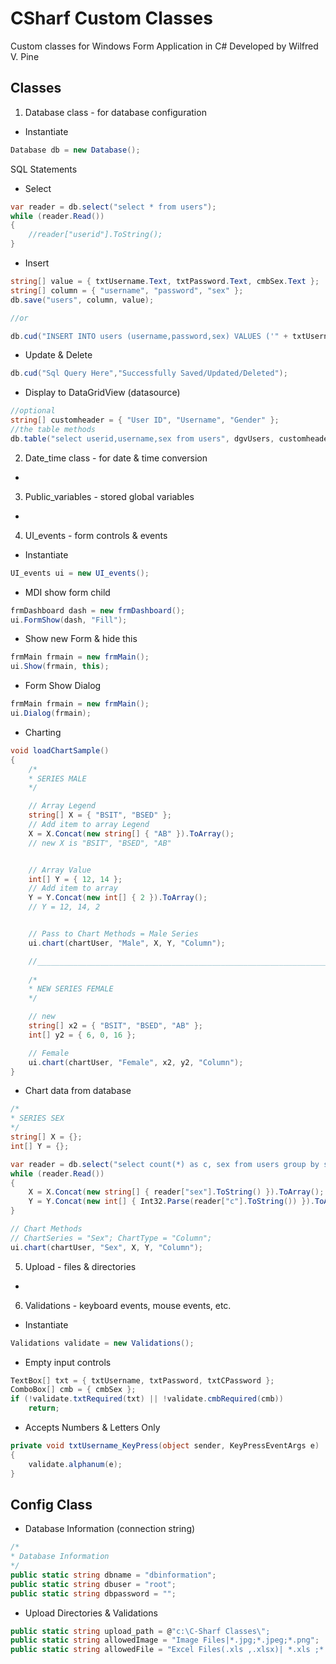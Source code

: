 # CSharf Custom Classes

Custom classes for Windows Form Application in C# Developed by Wilfred V. Pine

## Classes

1. Database class - for database configuration

* Instantiate

```c#
Database db = new Database();
```

SQL Statements

* Select

```c#
var reader = db.select("select * from users");
while (reader.Read())
{
    //reader["userid"].ToString();
}
```

* Insert

```c#
string[] value = { txtUsername.Text, txtPassword.Text, cmbSex.Text };
string[] column = { "username", "password", "sex" };
db.save("users", column, value);

//or

db.cud("INSERT INTO users (username,password,sex) VALUES ('" + txtUsername.Text + "','" + txtPassword.Text + "','" + cmbSex.Text + "')","Successfully Saved");
```

* Update & Delete

```c#
db.cud("Sql Query Here","Successfully Saved/Updated/Deleted");
```

* Display to DataGridView (datasource)

```c#
//optional
string[] customheader = { "User ID", "Username", "Gender" };
//the table methods
db.table("select userid,username,sex from users", dgvUsers, customheader);
```


2. Date_time class - for date & time conversion

* 

3. Public_variables - stored global variables

* 

4. UI_events - form controls & events

* Instantiate

```c#
UI_events ui = new UI_events();
```

* MDI show form child

```c#
frmDashboard dash = new frmDashboard();
ui.FormShow(dash, "Fill");
```

* Show new Form & hide this

```c#
frmMain frmain = new frmMain();
ui.Show(frmain, this);
```

* Form Show Dialog

```c#
frmMain frmain = new frmMain();
ui.Dialog(frmain);
```

* Charting

```c#
void loadChartSample()
{
    /*
    * SERIES MALE
    */

    // Array Legend
    string[] X = { "BSIT", "BSED" };
    // Add item to array Legend
    X = X.Concat(new string[] { "AB" }).ToArray(); 
    // new X is "BSIT", "BSED", "AB"


    // Array Value
    int[] Y = { 12, 14 };
    // Add item to array
    Y = Y.Concat(new int[] { 2 }).ToArray(); 
    // Y = 12, 14, 2


    // Pass to Chart Methods = Male Series
    ui.chart(chartUser, "Male", X, Y, "Column");

    //_________________________________________________________________________________
    
    /*
    * NEW SERIES FEMALE
    */

    // new 
    string[] x2 = { "BSIT", "BSED", "AB" };
    int[] y2 = { 6, 0, 16 };

    // Female
    ui.chart(chartUser, "Female", x2, y2, "Column");
}
```

* Chart data from database

```c#
/*
* SERIES SEX
*/
string[] X = {};
int[] Y = {};

var reader = db.select("select count(*) as c, sex from users group by sex");
while (reader.Read())
{
    X = X.Concat(new string[] { reader["sex"].ToString() }).ToArray();
    Y = Y.Concat(new int[] { Int32.Parse(reader["c"].ToString()) }).ToArray();
}

// Chart Methods
// ChartSeries = "Sex"; ChartType = "Column";
ui.chart(chartUser, "Sex", X, Y, "Column");
```


5. Upload - files & directories

* 

6. Validations - keyboard events, mouse events, etc.

* Instantiate

```c#
Validations validate = new Validations();
```

* Empty input controls

```c#
TextBox[] txt = { txtUsername, txtPassword, txtCPassword };
ComboBox[] cmb = { cmbSex };
if (!validate.txtRequired(txt) || !validate.cmbRequired(cmb))
    return;
```

* Accepts Numbers & Letters Only

```c#
private void txtUsername_KeyPress(object sender, KeyPressEventArgs e)
{
    validate.alphanum(e);
}
```


## Config Class

* Database Information (connection string)

```c#
/*
* Database Information
*/
public static string dbname = "dbinformation";
public static string dbuser = "root";
public static string dbpassword = "";
```

* Upload Directories & Validations

```c#
public static string upload_path = @"c:\C-Sharf Classes\";
public static string allowedImage = "Image Files|*.jpg;*.jpeg;*.png";
public static string allowedFile = "Excel Files(.xls ,.xlsx)| *.xls ;*.xlsx|PDF Files(.pdf)|*.pdf|Text Files(*.txt)|*.txt|Word Files(.docx ,.doc)|*.docx;*.doc";
```
